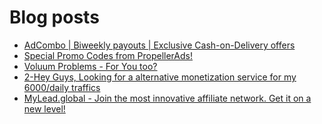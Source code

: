 # Blog posts
<!-- BLOG-POST-LIST:START -->
- [AdCombo | Biweekly payouts | Exclusive Cash-on-Delivery offers](https://afflift.com/f/threads/adcombo-biweekly-payouts-exclusive-cash-on-delivery-offers.3509/)
- [Special Promo Codes from PropellerAds!](https://afflift.com/f/threads/special-promo-codes-from-propellerads.10122/)
- [Voluum Problems - For You too?](https://afflift.com/f/threads/voluum-problems-for-you-too.10124/)
- [2-Hey Guys, Looking for a alternative monetization  service for my 6000/daily traffics](https://afflift.com/f/threads/2-hey-guys-looking-for-a-alternative-monetization-service-for-my-6000-daily-traffics.10125/)
- [MyLead.global - Join the most innovative affiliate network. Get it on a new level!](https://afflift.com/f/threads/mylead-global-join-the-most-innovative-affiliate-network-get-it-on-a-new-level.2151/)
<!-- BLOG-POST-LIST:END -->
